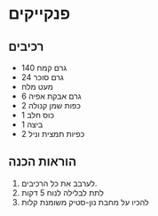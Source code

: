 # פנקייקים

## רכיבים
- 140 גרם קמח
- 24 גרם סוכר
- מעט מלח
- 6 גרם אבקת אפיה
- 2 כפות שמן קנולה
- 1 כוס חלב
- 1 ביצה
- 2 כפיות תמצית וניל

## הוראות הכנה
1. לערבב את כל הרכיבים.
2. לתת לבלילה לנוח 5 דקות
3. להכיו על מחבת נון-סטיק משומנת קלות
   
